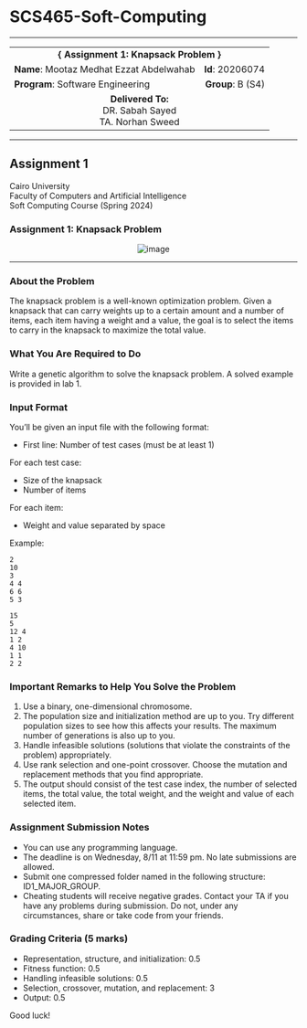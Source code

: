 # SCS465-Soft-Computing
---

<div align="center">
  <table width="100%">
    <tr>
      <td colspan="2" align="center"><strong>{ Assignment 1: Knapsack Problem }</strong></td>
    </tr>
    <tr>
      <td align="left"><strong>Name</strong>: Mootaz Medhat Ezzat Abdelwahab</td>
      <td align="right"><strong>Id</strong>: 20206074</td>
    </tr>
    <tr>
      <td align="left"><strong>Program</strong>: Software Engineering</td>
      <td align="right"><strong>Group</strong>: B (S4)</td>
    </tr>
    <tr>
      <td align="center" colspan="2"><strong>Delivered To:</strong><br>DR. Sabah Sayed<br>TA. Norhan Sweed</td>
    </tr>
  </table>
</div>

---

## Assignment 1

Cairo University  
Faculty of Computers and Artificial Intelligence  
Soft Computing Course (Spring 2024) 

### Assignment 1: Knapsack Problem

<div align="center">
  <img src="https://github.com/user-attachments/assets/5f9fc849-4fc5-4e2b-b3b5-b45fbfea1279" alt="image">
</div>

---

### About the Problem

The knapsack problem is a well-known optimization problem. Given a knapsack that can carry weights up to a certain amount and a number of items, each item having a weight and a value, the goal is to select the items to carry in the knapsack to maximize the total value.

### What You Are Required to Do

Write a genetic algorithm to solve the knapsack problem. A solved example is provided in lab 1.

### Input Format

You’ll be given an input file with the following format:

- First line: Number of test cases (must be at least 1)

For each test case:
- Size of the knapsack
- Number of items

For each item:
- Weight and value separated by space

Example:

```
2 
10 
3 
4 4 
6 6 
5 3 

15 
5 
12 4 
1 2 
4 10 
1 1 
2 2
```

### Important Remarks to Help You Solve the Problem

1. Use a binary, one-dimensional chromosome.
2. The population size and initialization method are up to you. Try different population sizes to see how this affects your results. The maximum number of generations is also up to you.
3. Handle infeasible solutions (solutions that violate the constraints of the problem) appropriately.
4. Use rank selection and one-point crossover. Choose the mutation and replacement methods that you find appropriate.
5. The output should consist of the test case index, the number of selected items, the total value, the total weight, and the weight and value of each selected item.

### Assignment Submission Notes

- You can use any programming language.
- The deadline is on Wednesday, 8/11 at 11:59 pm. No late submissions are allowed.
- Submit one compressed folder named in the following structure: ID1_MAJOR_GROUP.
- Cheating students will receive negative grades. Contact your TA if you have any problems during submission. Do not, under any circumstances, share or take code from your friends.

### Grading Criteria (5 marks)

- Representation, structure, and initialization: 0.5
- Fitness function: 0.5
- Handling infeasible solutions: 0.5
- Selection, crossover, mutation, and replacement: 3
- Output: 0.5

Good luck!
